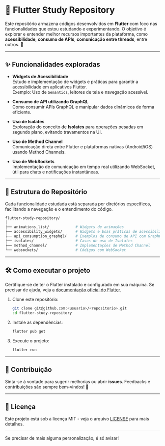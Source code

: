 # 📱 **Flutter Study Repository**

Este repositório armazena códigos desenvolvidos em **Flutter** com foco nas funcionalidades que estou estudando e experimentando. O objetivo é explorar e entender melhor recursos importantes da plataforma, como **acessibilidade**, **consumo de APIs**, **comunicação entre threads**, entre outros. 🚀

---


## ✨ **Funcionalidades exploradas**  
- **Widgets de Acessibilidade**  
  Estudo e implementação de widgets e práticas para garantir a acessibilidade em aplicativos Flutter.  
  Exemplo: Uso de `Semantics`, leitores de tela e navegação acessível.  

- **Consumo de API utilizando GraphQL**  
  Como consumir APIs GraphQL e manipular dados dinâmicos de forma eficiente.

- **Uso de Isolates**  
  Exploração do conceito de **Isolates** para operações pesadas em segundo plano, evitando travamentos na UI.

- **Uso de Method Channel**  
  Comunicação direta entre Flutter e plataformas nativas (Android/iOS) usando Method Channels.

- **Uso de WebSockets**  
  Implementação de comunicação em tempo real utilizando WebSocket, útil para chats e notificações instantâneas.

---

## 📂 **Estrutura do Repositório**
Cada funcionalidade estudada está separada por diretórios específicos, facilitando a navegação e o entendimento do código.  

```bash
flutter-study-repository/
│
├── animations_list/            # Widgets de animações
├── accessibility_widgets/      # Widgets e boas práticas de acessibilidade
├── api_consumption_graphql/    # Exemplos de consumo de API com GraphQL
├── isolates/                   # Casos de uso de Isolates
├── method_channel/             # Implementações de Method Channel
└── websockets/                 # Códigos com WebSocket
```

---

## 🛠️ **Como executar o projeto**
Certifique-se de ter o Flutter instalado e configurado em sua máquina. Se precisar de ajuda, veja a [documentação oficial do Flutter](https://docs.flutter.dev/get-started/install).  

1. Clone este repositório:
   ```bash
   git clone git@github.com:<usuario>/<repositorio>.git
   cd flutter-study-repository
   ```

2. Instale as dependências:
   ```bash
   flutter pub get
   ```

3. Execute o projeto:
   ```bash
   flutter run
   ```

---

## 🤝 **Contribuição**  
Sinta-se à vontade para sugerir melhorias ou abrir **issues**. Feedbacks e contribuições são sempre bem-vindos! 🌟

---

## 📄 **Licença**  
Este projeto está sob a licença MIT - veja o arquivo [LICENSE](LICENSE) para mais detalhes.

---

Se precisar de mais alguma personalização, é só avisar!

